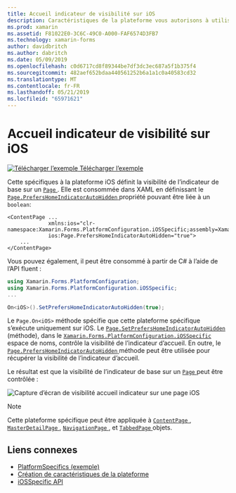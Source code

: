 ```yaml
---
title: Accueil indicateur de visibilité sur iOS
description: Caractéristiques de la plateforme vous autorisons à utiliser les fonctionnalités qui est disponible uniquement sur une plateforme spécifique, sans avoir à implémenter des convertisseurs personnalisés ou des effets. Cet article explique comment utiliser la plateforme spécifique à iOS qui définit la visibilité de l’indicateur de base sur une Page.
ms.prod: xamarin
ms.assetid: F81022E0-3C6C-49C0-A000-FAF6574D3FB7
ms.technology: xamarin-forms
author: davidbritch
ms.author: dabritch
ms.date: 05/09/2019
ms.openlocfilehash: c0d6717cd8f89344be7df3dc3ec687a5f1b375f4
ms.sourcegitcommit: 482aef652bdaa440561252b6a1a1c0a40583cd32
ms.translationtype: MT
ms.contentlocale: fr-FR
ms.lasthandoff: 05/21/2019
ms.locfileid: "65971621"
---
```

# <a name="home-indicator-visibility-on-ios"></a>Accueil indicateur de visibilité sur iOS

[![Télécharger l’exemple](~/media/shared/download.png) Télécharger l’exemple](https://developer.xamarin.com/samples/xamarin-forms/userinterface/platformspecifics/)

Cette spécifiques à la plateforme iOS définit la visibilité de l’indicateur de base sur un [ `Page` ](xref:Xamarin.Forms.Page). Elle est consommée dans XAML en définissant le [ `Page.PrefersHomeIndicatorAutoHidden` ](xref:Xamarin.Forms.PlatformConfiguration.iOSSpecific.Page.PrefersHomeIndicatorAutoHiddenProperty) propriété pouvant être liée à un `boolean`:

```xaml
<ContentPage ...
             xmlns:ios="clr-namespace:Xamarin.Forms.PlatformConfiguration.iOSSpecific;assembly=Xamarin.Forms.Core"
             ios:Page.PrefersHomeIndicatorAutoHidden="true">
    ...
</ContentPage>
```

Vous pouvez également, il peut être consommé à partir de C# à l’aide de l’API fluent :

```csharp
using Xamarin.Forms.PlatformConfiguration;
using Xamarin.Forms.PlatformConfiguration.iOSSpecific;
...

On<iOS>().SetPrefersHomeIndicatorAutoHidden(true);
```

Le `Page.On<iOS>` méthode spécifie que cette plateforme spécifique s’exécute uniquement sur iOS. Le [ `Page.SetPrefersHomeIndicatorAutoHidden` ](xref:Xamarin.Forms.PlatformConfiguration.iOSSpecific.Page.SetPrefersHomeIndicatorAutoHidden(Xamarin.Forms.IPlatformElementConfiguration{Xamarin.Forms.PlatformConfiguration.iOS,Xamarin.Forms.Page},System.Boolean)) (méthode), dans le [ `Xamarin.Forms.PlatformConfiguration.iOSSpecific` ](xref:Xamarin.Forms.PlatformConfiguration.iOSSpecific) espace de noms, contrôle la visibilité de l’indicateur d’accueil. En outre, le [ `Page.PrefersHomeIndicatorAutoHidden` ](xref:Xamarin.Forms.PlatformConfiguration.iOSSpecific.Page.PrefersHomeIndicatorAutoHidden(Xamarin.Forms.IPlatformElementConfiguration{Xamarin.Forms.PlatformConfiguration.iOS,Xamarin.Forms.Page})) méthode peut être utilisée pour récupérer la visibilité de l’indicateur d’accueil.

Le résultat est que la visibilité de l’indicateur de base sur un [ `Page` ](xref:Xamarin.Forms.Page) peut être contrôlée :

![Capture d’écran de visibilité accueil indicateur sur une page iOS](page-home-indicator-images/home-indicator-visibility.png "Page visibilité de l’indicateur d’accueil")

> [!NOTE]
> Cette plateforme spécifique peut être appliquée à [ `ContentPage` ](xref:Xamarin.Forms.ContentPage), [ `MasterDetailPage` ](xref:Xamarin.Forms.MasterDetailPage), [ `NavigationPage` ](xref:Xamarin.Forms.NavigationPage), et [ `TabbedPage` ](xref:Xamarin.Forms.TabbedPage)objets.

## <a name="related-links"></a>Liens connexes

- [PlatformSpecifics (exemple)](https://developer.xamarin.com/samples/xamarin-forms/userinterface/platformspecifics/)
- [Création de caractéristiques de la plateforme](~/xamarin-forms/platform/platform-specifics/index.md#creating-platform-specifics)
- [iOSSpecific API](xref:Xamarin.Forms.PlatformConfiguration.iOSSpecific)
